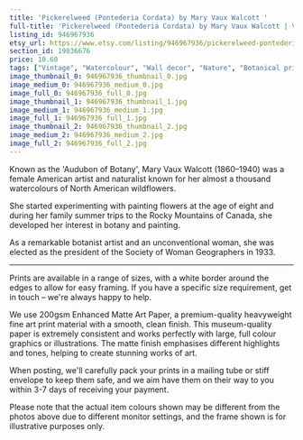 ```yaml
---
title: 'Pickerelweed (Pontederia Cordata) by Mary Vaux Walcott '
full-title: 'Pickerelweed (Pontederia Cordata) by Mary Vaux Walcott | Vintage botanical watercolour illustration | Home decor | Giclée print'
listing_id: 946967936
etsy_url: https://www.etsy.com/listing/946967936/pickerelweed-pontederia-cordata-by-mary?utm_source=site&utm_medium=api&utm_campaign=api
section_id: 19036676
price: 10.60
tags: ["Vintage", "Watercolour", "Wall decor", "Nature", "Botanical print", "Plant lovers gift", "Plant illustration", "Cottage decor", "Flower art print", "Cottage", "Mary Vaux Walcott", "Botany poster", "Pickerelweed"]
image_thumbnail_0: 946967936_thumbnail_0.jpg
image_medium_0: 946967936_medium_0.jpg
image_full_0: 946967936_full_0.jpg
image_thumbnail_1: 946967936_thumbnail_1.jpg
image_medium_1: 946967936_medium_1.jpg
image_full_1: 946967936_full_1.jpg
image_thumbnail_2: 946967936_thumbnail_2.jpg
image_medium_2: 946967936_medium_2.jpg
image_full_2: 946967936_full_2.jpg
---
```

Known as the &#39;Audubon of Botany&#39;, Mary Vaux Walcott (1860–1940) was a female American artist and naturalist known for her almost a thousand watercolours of North American wildflowers. 

She started experimenting with painting flowers at the age of eight and during her family summer trips to the Rocky Mountains of Canada, she developed her interest in botany and painting.

As a remarkable botanist artist and an unconventional woman, she was elected as the president of the Society of Woman Geographers in 1933.

----

Prints are available in a range of sizes, with a white border around the edges to allow for easy framing. If you have a specific size requirement, get in touch – we&#39;re always happy to help.

We use 200gsm Enhanced Matte Art Paper, a premium-quality heavyweight fine art print material with a smooth, clean finish. This museum-quality paper is extremely consistent and works perfectly with large, full colour graphics or illustrations. The matte finish emphasises different highlights and tones, helping to create stunning works of art.

When posting, we&#39;ll carefully pack your prints in a mailing tube or stiff envelope to keep them safe, and we aim have them on their way to you within 3-7 days of receiving your payment.

Please note that the actual item colours shown may be different from the photos above due to different monitor settings, and the frame shown is for illustrative purposes only.
